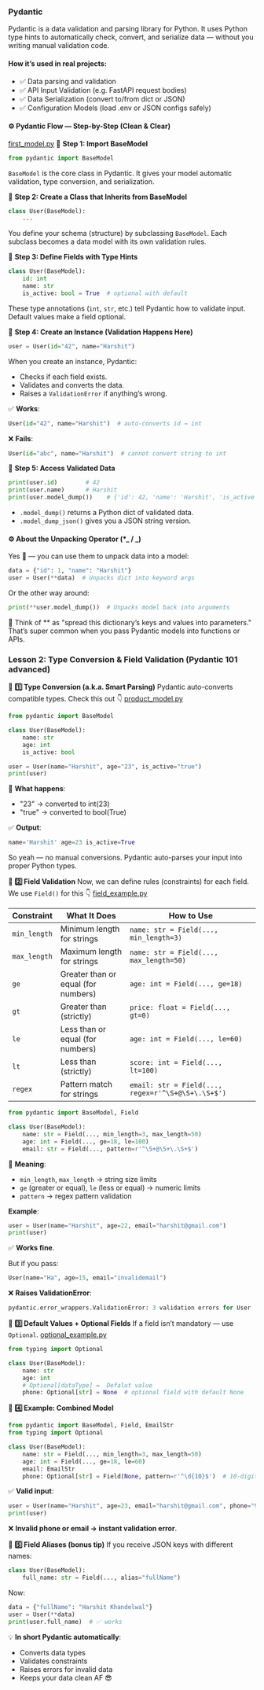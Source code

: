 ### Pydantic

Pydantic is a data validation and parsing library for Python. It uses Python type hints to automatically check, convert, and serialize data — without you writing manual validation code.

#### How it’s used in real projects:

- ✅ Data parsing and validation
- ✅ API Input Validation (e.g. FastAPI request bodies)
- ✅ Data Serialization (convert to/from dict or JSON)
- ✅ Configuration Models (load .env or JSON configs safely)

#### ⚙️ Pydantic Flow — Step-by-Step (Clean & Clear)

[first_model.py](./01_basics/first_model.py)
🧩 **Step 1: Import BaseModel**

```python
from pydantic import BaseModel
```

`BaseModel` is the core class in Pydantic. It gives your model automatic validation, type conversion, and serialization.

🧩 **Step 2: Create a Class that Inherits from BaseModel**

```python
class User(BaseModel):
    ...
```

You define your schema (structure) by subclassing `BaseModel`. Each subclass becomes a data model with its own validation rules.

🧩 **Step 3: Define Fields with Type Hints**

```python
class User(BaseModel):
    id: int
    name: str
    is_active: bool = True  # optional with default
```

These type annotations (`int`, `str`, etc.) tell Pydantic how to validate input. Default values make a field optional.

🧩 **Step 4: Create an Instance (Validation Happens Here)**

```python
user = User(id="42", name="Harshit")
```

When you create an instance, Pydantic:

- Checks if each field exists.
- Validates and converts the data.
- Raises a `ValidationError` if anything’s wrong.

✅ **Works**:

```python
User(id="42", name="Harshit")  # auto-converts id → int
```

❌ **Fails**:

```python
User(id="abc", name="Harshit")  # cannot convert string to int
```

🧩 **Step 5: Access Validated Data**

```python
print(user.id)        # 42
print(user.name)      # Harshit
print(user.model_dump())    # {'id': 42, 'name': 'Harshit', 'is_active': True}
```

- `.model_dump()` returns a Python dict of validated data.
- `.model_dump_json()` gives you a JSON string version.

#### ⚙️ About the Unpacking Operator (\*_ / _)

Yes 💯 — you can use them to unpack data into a model:

```python
data = {"id": 1, "name": "Harshit"}
user = User(**data)  # Unpacks dict into keyword args
```

Or the other way around:

```python
print(**user.model_dump())  # Unpacks model back into arguments
```

🧠 Think of \*\* as "spread this dictionary’s keys and values into parameters." That’s super common when you pass Pydantic models into functions or APIs.

### Lesson 2: Type Conversion & Field Validation (Pydantic 101 advanced)

🧩 **1️⃣ Type Conversion (a.k.a. Smart Parsing)**
Pydantic auto-converts compatible types. Check this out 👇
[product_model.py](./01_basics/product_model.py)

```python
from pydantic import BaseModel

class User(BaseModel):
    name: str
    age: int
    is_active: bool

user = User(name="Harshit", age="23", is_active="true")
print(user)
```

🧠 **What happens**:

- "23" → converted to int(23)
- "true" → converted to bool(True)

✅ **Output**:

```python
name='Harshit' age=23 is_active=True
```

So yeah — no manual conversions. Pydantic auto-parses your input into proper Python types.

🧩 **2️⃣ Field Validation**
Now, we can define rules (constraints) for each field. We use `Field()` for this 👇
[field_example.py](./01_basics/field_example.py)

| Constraint | What It Does | How to Use |
|------------|--------------|-------------|
| `min_length` | Minimum length for strings | `name: str = Field(..., min_length=3)` |
| `max_length` | Maximum length for strings | `name: str = Field(..., max_length=50)` |
| `ge` | Greater than or equal (for numbers) | `age: int = Field(..., ge=18)` |
| `gt` | Greater than (strictly) | `price: float = Field(..., gt=0)` |
| `le` | Less than or equal (for numbers) | `age: int = Field(..., le=60)` |
| `lt` | Less than (strictly) | `score: int = Field(..., lt=100)` |
| `regex` | Pattern match for strings | `email: str = Field(..., regex=r'^\S+@\S+\.\S+$')` |

```python
from pydantic import BaseModel, Field

class User(BaseModel):
    name: str = Field(..., min_length=3, max_length=50)
    age: int = Field(..., ge=18, le=100)
    email: str = Field(..., pattern=r'^\S+@\S+\.\S+$')
```

🧠 **Meaning**:

- `min_length`, `max_length` → string size limits
- `ge` (greater or equal), `le` (less or equal) → numeric limits
- `pattern` → regex pattern validation

**Example**:

```python
user = User(name="Harshit", age=22, email="harshit@gmail.com")
print(user)
```

✅ **Works fine**.

But if you pass:

```python
User(name="Ha", age=15, email="invalidemail")
```

❌ **Raises ValidationError**:

```python
pydantic.error_wrappers.ValidationError: 3 validation errors for User
```

🧩 **3️⃣ Default Values + Optional Fields**
If a field isn’t mandatory — use `Optional`.
[optional_example.py](./01_basics/optional_example.py)

```python
from typing import Optional

class User(BaseModel):
    name: str
    age: int
    # Optional[dataType] =  Defalut value
    phone: Optional[str] = None  # optional field with default None
```

🧩 **4️⃣ Example: Combined Model**

```python
from pydantic import BaseModel, Field, EmailStr
from typing import Optional

class User(BaseModel):
    name: str = Field(..., min_length=3, max_length=50)
    age: int = Field(..., ge=18, le=60)
    email: EmailStr
    phone: Optional[str] = Field(None, pattern=r'^\d{10}$')  # 10-digit number
```

✅ **Valid input**:

```python
user = User(name="Harshit", age=23, email="harshit@gmail.com", phone="9876543210")
print(user)
```

❌ **Invalid phone or email → instant validation error**.

🧩 **5️⃣ Field Aliases (bonus tip)**
If you receive JSON keys with different names:

```python
class User(BaseModel):
    full_name: str = Field(..., alias="fullName")
```

Now:

```python
data = {"fullName": "Harshit Khandelwal"}
user = User(**data)
print(user.full_name)  # ✅ works
```

💡 **In short Pydantic automatically**:

- Converts data types
- Validates constraints
- Raises errors for invalid data
- Keeps your data clean AF 😎
